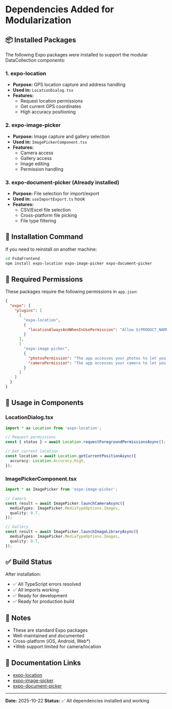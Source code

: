 # Dependencies Added for Modularization

## 📦 Installed Packages

The following Expo packages were installed to support the modular DataCollection components:

### 1. **expo-location**
- **Purpose:** GPS location capture and address handling
- **Used in:** `LocationDialog.tsx`
- **Features:**
  - Request location permissions
  - Get current GPS coordinates
  - High accuracy positioning

### 2. **expo-image-picker**
- **Purpose:** Image capture and gallery selection
- **Used in:** `ImagePickerComponent.tsx`
- **Features:**
  - Camera access
  - Gallery access
  - Image editing
  - Permission handling

### 3. **expo-document-picker** (Already installed)
- **Purpose:** File selection for import/export
- **Used in:** `useImportExport.ts` hook
- **Features:**
  - CSV/Excel file selection
  - Cross-platform file picking
  - File type filtering

## 🔧 Installation Command

If you need to reinstall on another machine:

```bash
cd FsdaFrontend
npm install expo-location expo-image-picker expo-document-picker
```

## 📱 Required Permissions

These packages require the following permissions in `app.json`:

```json
{
  "expo": {
    "plugins": [
      [
        "expo-location",
        {
          "locationAlwaysAndWhenInUsePermission": "Allow $(PRODUCT_NAME) to use your location for data collection."
        }
      ],
      [
        "expo-image-picker",
        {
          "photosPermission": "The app accesses your photos to let you share them with your respondents.",
          "cameraPermission": "The app accesses your camera to let you take photos for surveys."
        }
      ]
    ]
  }
}
```

## 🚀 Usage in Components

### LocationDialog.tsx
```typescript
import * as Location from 'expo-location';

// Request permissions
const { status } = await Location.requestForegroundPermissionsAsync();

// Get current location
const location = await Location.getCurrentPositionAsync({
  accuracy: Location.Accuracy.High,
});
```

### ImagePickerComponent.tsx
```typescript
import * as ImagePicker from 'expo-image-picker';

// Camera
const result = await ImagePicker.launchCameraAsync({
  mediaTypes: ImagePicker.MediaTypeOptions.Images,
  quality: 0.7,
});

// Gallery
const result = await ImagePicker.launchImageLibraryAsync({
  mediaTypes: ImagePicker.MediaTypeOptions.Images,
  quality: 0.7,
});
```

## ✅ Build Status

After installation:
- ✅ All TypeScript errors resolved
- ✅ All imports working
- ✅ Ready for development
- ✅ Ready for production build

## 📝 Notes

- These are standard Expo packages
- Well-maintained and documented
- Cross-platform (iOS, Android, Web*)
- \*Web support limited for camera/location

## 🔗 Documentation Links

- [expo-location](https://docs.expo.dev/versions/latest/sdk/location/)
- [expo-image-picker](https://docs.expo.dev/versions/latest/sdk/imagepicker/)
- [expo-document-picker](https://docs.expo.dev/versions/latest/sdk/document-picker/)

---

**Date:** 2025-10-22
**Status:** ✅ All dependencies installed and working
